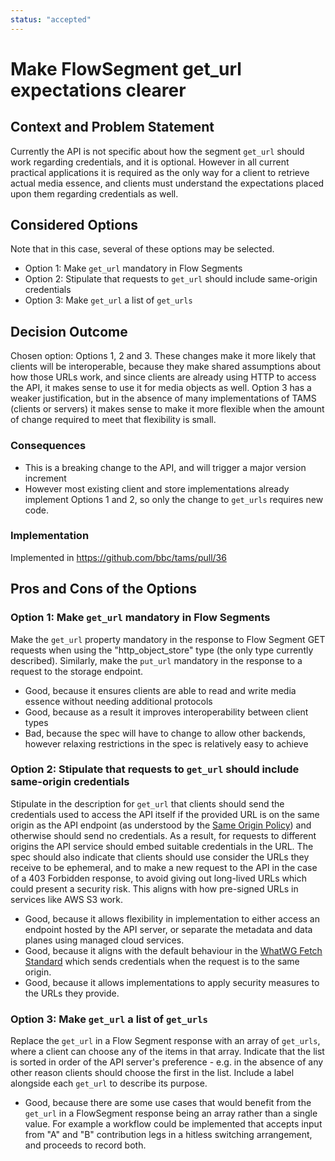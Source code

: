 ```yaml
---
status: "accepted"
---
```

# Make FlowSegment get_url expectations clearer

## Context and Problem Statement

Currently the API is not specific about how the segment `get_url` should work regarding credentials, and it is optional.
However in all current practical applications it is required as the only way for a client to retrieve actual media essence, and clients must understand the expectations placed upon them regarding credentials as well.

## Considered Options

Note that in this case, several of these options may be selected.

* Option 1: Make `get_url` mandatory in Flow Segments
* Option 2: Stipulate that requests to `get_url` should include same-origin credentials
* Option 3: Make `get_url` a list of `get_urls`

## Decision Outcome

Chosen option: Options 1, 2 and 3.
These changes make it more likely that clients will be interoperable, because they make shared assumptions about how those URLs work, and since clients are already using HTTP to access the API, it makes sense to use it for media objects as well.
Option 3 has a weaker justification, but in the absence of many implementations of TAMS (clients or servers) it makes sense to make it more flexible when the amount of change required to meet that flexibility is small.

### Consequences

* This is a breaking change to the API, and will trigger a major version increment
* However most existing client and store implementations already implement Options 1 and 2, so only the change to `get_urls` requires new code.

### Implementation

Implemented in <https://github.com/bbc/tams/pull/36>

## Pros and Cons of the Options

### Option 1: Make `get_url` mandatory in Flow Segments

Make the `get_url` property mandatory in the response to Flow Segment GET requests when using the "http_object_store" type (the only type currently described).
Similarly, make the `put_url` mandatory in the response to a request to the storage endpoint.

* Good, because it ensures clients are able to read and write media essence without needing additional protocols
* Good, because as a result it improves interoperability between client types
* Bad, because the spec will have to change to allow other backends, however relaxing restrictions in the spec is relatively easy to achieve

### Option 2: Stipulate that requests to `get_url` should include same-origin credentials

Stipulate in the description for `get_url` that clients should send the credentials used to access the API itself if the provided URL is on the same origin as the API endpoint (as understood by the [Same Origin Policy](https://developer.mozilla.org/en-US/docs/Web/Security/Same-origin_policy)) and otherwise should send no credentials.
As a result, for requests to different origins the API service should embed suitable credentials in the URL.
The spec should also indicate that clients should use consider the URLs they receive to be ephemeral, and to make a new request to the API in the case of a 403 Forbidden response, to avoid giving out long-lived URLs which could present a security risk.
This aligns with how pre-signed URLs in services like AWS S3 work.

* Good, because it allows flexibility in implementation to either access an endpoint hosted by the API server, or separate the metadata and data planes using managed cloud services.
* Good, because it aligns with the default behaviour in the [WhatWG Fetch Standard](https://fetch.spec.whatwg.org/#concept-request-credentials-mode) which sends credentials when the request is to the same origin.
* Good, because it allows implementations to apply security measures to the URLs they provide.

### Option 3: Make `get_url` a list of `get_urls`

Replace the `get_url` in a Flow Segment response with an array of `get_urls`, where a client can choose any of the items in that array.
Indicate that the list is sorted in order of the API server's preference - e.g. in the absence of any other reason clients should choose the first in the list.
Include a label alongside each `get_url` to describe its purpose.

* Good, because there are some use cases that would benefit from the `get_url` in a FlowSegment response being an array rather than a single value.
  For example a workflow could be implemented that accepts input from "A" and "B" contribution legs in a hitless switching arrangement, and proceeds to record both.
